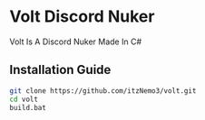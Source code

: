 # Volt Discord Nuker

Volt Is A Discord Nuker Made In C#

## Installation Guide

```bash
git clone https://github.com/itzNemo3/volt.git
cd volt
build.bat
```
